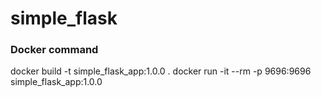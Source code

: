 # simple_flask




### Docker command
docker build -t simple_flask_app:1.0.0 .
docker run -it --rm -p 9696:9696 simple_flask_app:1.0.0
